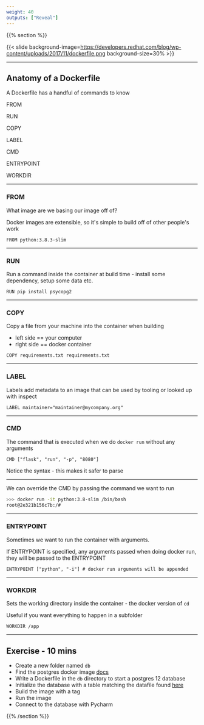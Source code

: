 ```yaml
---
weight: 40
outputs: ["Reveal"]
---
```


{{% section %}}

{{< slide background-image=https://developers.redhat.com/blog/wp-content/uploads/2017/11/dockerfile.png background-size=30% >}}

---

## Anatomy of a Dockerfile

A Dockerfile has a handful of commands to know

<p class="fragment">FROM</p>
<p class="fragment">RUN</p>
<p class="fragment">COPY</p>
<p class="fragment">LABEL</p>
<p class="fragment">CMD</p>
<p class="fragment">ENTRYPOINT</p>
<p class="fragment">WORKDIR</p>


---

### FROM

What image are we basing our image off of?

Docker images are extensible, so it's simple to build off of other people's work

```docker
FROM python:3.8.3-slim
```

---

### RUN

Run a command inside the container at build time - install some dependency, setup some data etc.

```docker
RUN pip install psycopg2
```

---

### COPY

Copy a file from your machine into the container when building

- left side == your computer
- right side == docker container

```docker
COPY requirements.txt requirements.txt
```

---

### LABEL

Labels add metadata to an image that can be used by tooling or looked up with inspect

```docker
LABEL maintainer="maintainer@mycompany.org"
```

---

### CMD

The command that is executed when we do `docker run` without any arguments


```docker
CMD ["flask", "run", "-p", "8080"]
```

Notice the syntax - this makes it safer to parse

---

We can override the CMD by passing the command we want to run

```bash
>>> docker run -it python:3.8-slim /bin/bash
root@2e321b156c7b:/# 
```

---

### ENTRYPOINT

Sometimes we want to run the container with arguments. 

If ENTRYPOINT is specified, any arguments passed when doing docker run, they will be passed to the ENTRYPOINT

```docker
ENTRYPOINT ["python", "-i"] # docker run arguments will be appended
```

---

### WORKDIR

Sets the working directory inside the container - the docker version of `cd`

Useful if you want everything to happen in a subfolder

```docker
WORKDIR /app
```

---

## Exercise - 10 mins

- Create a new folder named `db`
- Find the postgres docker image [docs](https://hub.docker.com/_/postgres)
- Write a Dockerfile in the `db` directory to start a postgres 12 database
- Initialize the database with a table matching the datafile found [here](https://www.kaggle.com/benroshan/factors-affecting-campus-placement)
- Build the image with a tag
- Run the image
- Connect to the database with Pycharm

{{% /section %}}